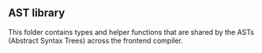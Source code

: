 ## AST library

This folder contains types and helper functions that are shared by the ASTs (Abstract Syntax Trees) across the frontend compiler.
